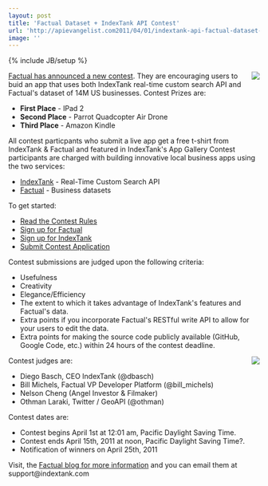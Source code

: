 ```yaml
---
layout: post
title: 'Factual Dataset + IndexTank API Contest'
url: 'http://apievangelist.com2011/04/01/indextank-api-factual-dataset-contest/'
image: ''
---
```

{% include JB/setup %}
<img src="http://kinlane-productions.s3.amazonaws.com/factual.png"  align="right" /><a title="Factual has announced a new contest" href="http://blog.factual.com/contest-indextank-factual">Factual has announced a new contest</a>. They are encouraging users to buid an app that uses both IndexTank real-time custom search API and Factual's dataset of 14M US businesses.
Contest Prizes are:
<ul >
     <li>
          <strong>First Place</strong> - IPad 2
     </li>
     <li>
          <strong>Second Place</strong> - Parrot Quadcopter Air Drone
     </li>
     <li>
          <strong>Third Place</strong> - Amazon Kindle
     </li>
</ul>All contest particpants who submit a live app get a free t-shirt from IndexTank &amp; Factual and featured in IndexTank's App Gallery
Contest participants are charged with building innovative local business apps using the two services:
<ul >
     <li>
          <a title="IndexTank" href="www.indextank.com">IndexTank</a> - Real-Time Custom Search API
     </li>
     <li>
          <a title="Factual" href="www.factual.com">Factual</a> - Business datasets
     </li>
</ul>To get started:
<ul >
     <li>
          <a title="Contest Rules" href="http://blog.indextank.com/contest-rules/">Read the Contest Rules</a>
     </li>
     <li>
          <a title="Sign up for Factual" href="http://www.factual.com/t/bi0eJZ">Sign up for Factual</a>
     </li>
     <li>
          <a title="Sign Up for IndexTak" href="https://indextank.com/get-started/?plan=FACTUAL_CONTEST_30DAY">Sign up for IndexTank</a>
     </li>
     <li>
          <a title="Submit Contest Application" href="https://spreadsheets4.google.com/viewform?hl=en&amp;hl=en&amp;formkey=dFNvTjR4MWh3T0YxcGlkWWRVVmp0ZUE6MAgid=0">Submit Contest Application</a>
     </li>
</ul>Contest submissions are judged upon the following criteria:
<ul >
     <li>Usefulness
     </li>
     <li>Creativity
     </li>
     <li>Elegance/Efficiency
     </li>
     <li>The extent to which it takes advantage of IndexTank's features and Factual's data.
     </li>
     <li>Extra points if you incorporate Factual's RESTful write API to allow for your users to edit the data.
     </li>
     <li>Extra points for making the source code publicly available (GitHub, Google Code, etc.) within 24 hours of the contest deadline.
     </li>
</ul><img src="http://kinlane-productions.s3.amazonaws.com/indextank.png"  align="right" /> Contest judges are:
<ul >
     <li>Diego Basch, CEO IndexTank (@dbasch)
     </li>
     <li>Bill Michels, Factual VP Developer Platform (@bill_michels)
     </li>
     <li>Nelson Cheng (Angel Investor &amp; Filmaker)
     </li>
     <li>Othman Laraki, Twitter / GeoAPI (@othman)
     </li>
</ul>Contest dates are:
<ul >
     <li>Contest begins April 1st at 12:01 am, Pacific Daylight Saving Time.
     </li>
     <li>Contest ends April 15th, 2011 at noon, Pacific Daylight Saving Time?.
     </li>
     <li>Notification of winners on April 25th, 2011
     </li>
</ul>Visit, the <a title="Factual Blog For More Information" href="http://blog.factual.com/contest-indextank-factual">Factual blog for more information</a> and you can email them at support@indextank.com
